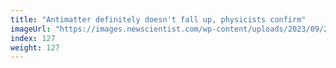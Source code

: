 ```yaml
---
title: "Antimatter definitely doesn't fall up, physicists confirm"
imageUrl: "https://images.newscientist.com/wp-content/uploads/2023/09/27111234/SEI_173497491.jpg?width=600"
index: 127
weight: 127
---
```

